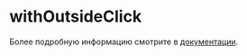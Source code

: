 # withOutsideClick

Более подробную информацию смотрите в <a href="https://lego.yandex-team.ru/lego-components/hocs/with-outside-click/examples" target="_blank">документации</a>.
